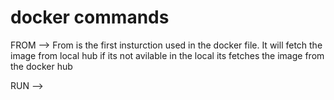 # docker commands

FROM --> From is the first insturction used in the docker file. It will fetch the image from local hub if its not avilable in the local its fetches the image from the docker hub 

RUN --> 